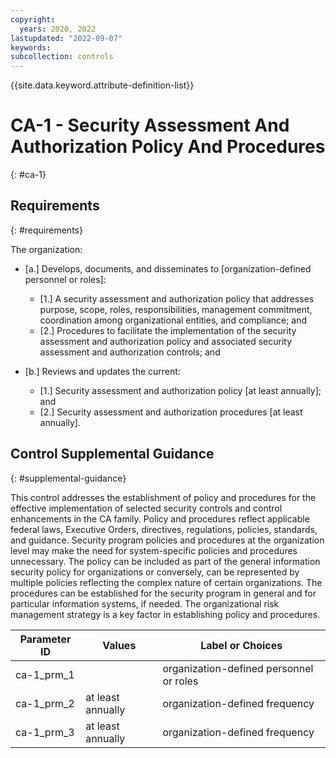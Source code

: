 ```yaml
---
copyright:
  years: 2020, 2022
lastupdated: "2022-09-07"
keywords: 
subcollection: controls
---
```



{{site.data.keyword.attribute-definition-list}}


# CA-1 - Security Assessment And Authorization Policy And Procedures
{: #ca-1}

## Requirements
{: #requirements}

The organization:

- \[a.\] Develops, documents, and disseminates to [organization-defined personnel or roles]:

  - \[1.\] A security assessment and authorization policy that addresses purpose, scope, roles, responsibilities, management commitment, coordination among organizational entities, and compliance; and
  - \[2.\] Procedures to facilitate the implementation of the security assessment and authorization policy and associated security assessment and authorization controls; and

- \[b.\] Reviews and updates the current:

  - \[1.\] Security assessment and authorization policy [at least annually]; and
  - \[2.\] Security assessment and authorization procedures [at least annually].

## Control Supplemental Guidance
{: #supplemental-guidance}

This control addresses the establishment of policy and procedures for the effective implementation of selected security controls and control enhancements in the CA family. Policy and procedures reflect applicable federal laws, Executive Orders, directives, regulations, policies, standards, and guidance. Security program policies and procedures at the organization level may make the need for system-specific policies and procedures unnecessary. The policy can be included as part of the general information security policy for organizations or conversely, can be represented by multiple policies reflecting the complex nature of certain organizations. The procedures can be established for the security program in general and for particular information systems, if needed. The organizational risk management strategy is a key factor in establishing policy and procedures.

| Parameter ID | Values | Label or Choices |
|---|---|---|
| ca-1_prm_1 |  | organization-defined personnel or roles |
| ca-1_prm_2 | at least annually | organization-defined frequency |
| ca-1_prm_3 | at least annually | organization-defined frequency |


